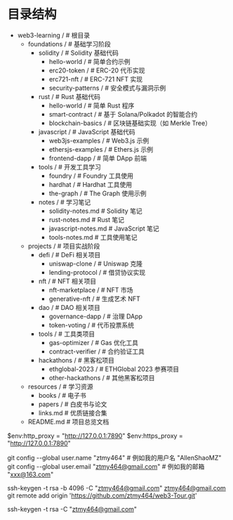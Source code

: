 # 目录结构

- web3-learning / # 根目录
  - foundations / # 基础学习阶段
    - solidity / # Solidity 基础代码
      - hello-world / # 简单合约示例
      - erc20-token / # ERC-20 代币实现
      - erc721-nft / # ERC-721 NFT 实现
      - security-patterns / # 安全模式与漏洞示例
    - rust / # Rust 基础代码
      - hello-world / # 简单 Rust 程序
      - smart-contract / # 基于 Solana/Polkadot 的智能合约
      - blockchain-basics / # 区块链基础实现（如 Merkle Tree）
    - javascript / # JavaScript 基础代码
      - web3js-examples / # Web3.js 示例
      - ethersjs-examples / # Ethers.js 示例
      - frontend-dapp / # 简单 DApp 前端
    - tools / # 开发工具学习
      - foundry / # Foundry 工具使用
      - hardhat / # Hardhat 工具使用
      - the-graph / # The Graph 使用示例
    - notes / # 学习笔记
      - solidity-notes.md # Solidity 笔记
      - rust-notes.md # Rust 笔记
      - javascript-notes.md # JavaScript 笔记
      - tools-notes.md # 工具使用笔记
  - projects / # 项目实战阶段
    - defi / # DeFi 相关项目
      - uniswap-clone / # Uniswap 克隆
      - lending-protocol / # 借贷协议实现
    - nft / # NFT 相关项目
      - nft-marketplace / # NFT 市场
      - generative-nft / # 生成艺术 NFT
    - dao / # DAO 相关项目
      - governance-dapp / # 治理 DApp
      - token-voting / # 代币投票系统
    - tools / # 工具类项目
      - gas-optimizer / # Gas 优化工具
      - contract-verifier / # 合约验证工具
    - hackathons / # 黑客松项目
      - ethglobal-2023 / # ETHGlobal 2023 参赛项目
      - other-hackathons / # 其他黑客松项目
  - resources / # 学习资源
    - books / # 电子书
    - papers / # 白皮书与论文
    - links.md # 优质链接合集
  - README.md # 项目总览文档

$env:http_proxy = "http://127.0.0.1:7890"
$env:https_proxy = "http://127.0.0.1:7890"

git config --global user.name "ztmy464" # 例如我的用户名 "AllenShaoMZ"
git config --global user.email "ztmy464@gmail.com" # 例如我的邮箱 "xxx@163.com"

ssh-keygen -t rsa -b 4096 -C "ztmy464@gmail.com"
ztmy464@gmail.com
 git remote add origin 'https://github.com/ztmy464/web3-Tour.git'

 ssh-keygen -t rsa -C "ztmy464@gmail.com"